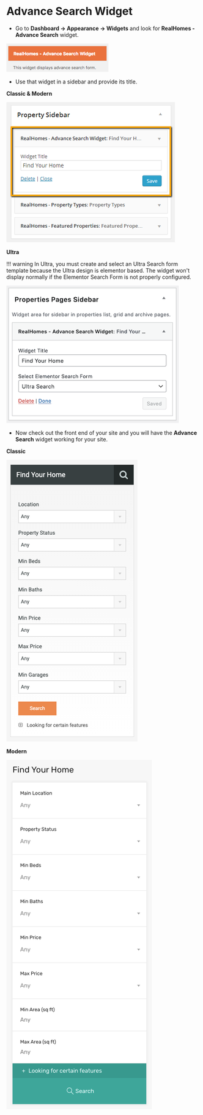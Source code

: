 # Advance Search Widget

- Go to **Dashboard → Appearance → Widgets** and look for **RealHomes - Advance Search** widget.

![RealHomes Advance Search Widget](images/widgets/advance-search-widget.png)

- Use that widget in a sidebar and provide its title. 

**Classic & Modern**

![RealHomes Advance Search Widget Settings](images/widgets/advance-search-widget-settings.png)

**Ultra**

!!! warning
    In Ultra, you must create and select an Ultra Search form template because the Ultra design is elementor based. The widget won't display normally if the Elementor Search Form is not properly configured.

![RealHomes Advance Search Widget Settings](images/widgets/advance-search-widget-ultra-backend.png)

- Now check out the front end of your site and you will have the **Advance Search** widget working for your site. 

**Classic**

![RealHomes Advance Search Widget Classic](images/widgets/advance-search-widget-frontend.png)

**Modern**

![RealHomes Advance Search Widget Modern](images/widgets/advance-search-widget-frontend-mod.png)